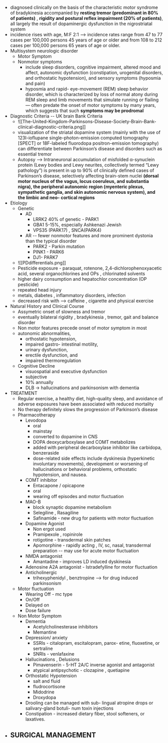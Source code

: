 - diagnosed clinically on the basis of the characteristic motor syndrome of bradykinesia accompanied by **resting tremor (predominant in 80% of patients)** , **rigidity and postural reflex impairment (20% of patients)**, all largely the result of dopaminergic dysfunction in the nigrostriatal system
- incidence rises with age, M:F 2:1 --> incidence rates range from 47 to 77 cases per 100,000 persons 45 years of age or older and from 108 to 212 cases per 100,000 persons 65 years of age or older.
- Multisystem neurologic disorder 
	- Motor Symptom 
	- Nonmotor symptoms
		- include sleep disorders, cognitive impairment, altered mood and affect, autonomic dysfunction (constipation, urogenital disorders, and orthostatic hypotension), and sensory symptoms (hyposmia and pain) 
		- hyposmia and rapid- eye-movement (REM) sleep behavior disorder, which is characterized by loss of normal atony during REM sleep and limb movements that simulate running or flailing — often predate the onset of motor symptoms by many years, which suggests that such **symptoms may be prodromal**
- Diagnostic Criteria -- UK brain Bank Criteria 
	- ![[The-United-Kingdom-Parkinsons-Disease-Society-Brain-Bank-clinical-diagnostic-criteria.png]]
	- visualization of the striatal dopamine system (mainly with the use of 123I-ioflupane single-photon-emission computed tomography [SPECT] or 18F-labeled fluorodopa positron-emission tomography) can differentiate between Parkinson’s disease and disorders such as essential tremor
	- Autopsy --> Intraneuronal accumulation of misfolded α-synuclein protein (Lewy bodies and Lewy neurites, collectively termed “Lewy pathology”) is present in up to 90% of clinically defined cases of Parkinson’s disease, selectively affecting brain-stem nuclei **(dorsal motor nucleus of the vagus, locus coeruleus, and substantia nigra), the peripheral autonomic region (myenteric plexus, sympathetic ganglia, and skin autonomic nervous system), and the limbic and neo- cortical regions** 
- Etiology 
	- Genetic 
		- AD 
			- LRRK2 40% of genetic - PARK1
			- GBA1 5-15%, especially Ashkenazi Jewish 
			- VPS35 (PARK17) , SNCA(PARK4)
		- AR -- fewer nonmotor features and more prominent dystonia than the typical disorder
			- PARK2 - Parkin mutation 
			- PINK1 - PARK6 
			- DJ1- PARK7 
	- ![[PDdifferentials.png]]
	- Pesticide exposure - paraquat, rotenone, 2,4-dichlorophenoxyacetic acid, several organochlorines and OPs , chlorinated solvents 
	- higher dairy consumption and hepatochlor concentration (OP pesticide) 
	- repeated head injury 
	- metals, diabetes , inflammatory disorders, infection 
	- decreased risk with --> caffeine , cigarette and physical exercise 
- Natural History and Clinical Course 
	- Assymetric onset of slowness and tremor 
	- eventually bilateral rigidity , bradykinesia , tremor, gait and balance disorder 
	- Non motor features precede onset of motor symptom in most 
	- autonomic abnormalities, 
		- orthostatic hypotension, 
		- impaired gastro- intestinal motility, 
		- urinary dysfunction, 
		- erectile dysfunction, and 
		- impaired thermoregulation
	- Cognitive Decline 
		- visuospatial and executive dysfunction 
		- subjective 
		- 10% annually 
		- DLB -> hallucinations and parkinsonism with dementia 
- TREATMENT 
	- Regular exercise, a healthy diet, high-quality sleep, and avoidance of adverse exposures have been associated with reduced mortality 
	- No therapy definitely slows the progression of Parkinson’s disease 
	- Pharmacotherapy 
		- Levodopa 
			- oral 
			- mainstay 
			- converted to dopamine in CNS 
			- DOPA deoxycarboxylase and COMT metabolizes 
			- added with peripheral decarboxylase inhibitor like carbidopa, benzeraside 
			- dose-related side effects include dyskinesia (hyperkinetic involuntary movements), development or worsening of hallucinations or behavioral problems, orthostatic hypotension, and nausea.
		- COMT inhibitor 
			- Entacapone / opicapone 
			- oral
			- wearing off episodes and motor fluctuation 
		- MAO-B 
			- block synaptic dopamine metabolism 
			- Selegiline , Rasagiline 
			- Safinamide - new drug for patients with motor fluctuation 
		- Dopamine Agonist 
			- Non ergot used 
			- Pramipexole , ropinirole 
			- rotigotine - transdermal skin patches 
			- Apomorphine - rapidly acting , IV, sc, nasal, transdermal preparation -- may use for acute motor fluctuation 
		- NMDA antagonist 
			- Amantadine - improves LD induced dyskinesia 
		- Adenosine A2A antagonist - Istradefylline for motor fluctuation 
		- Anticholinergic 
			- trihexyphenidyl , benztropine --> for drug induced parkinsonism 
	- Motor fluctuation 
		- Wearing Off - mc type 
		- On/Off 
		- Delayed on 
		- Dose failure 
	- Non Motor Symptom 
		- Dementia 
			- Acetylcholinesterase inhibitors 
			- Memantine 
		- Depression/ anxiety 
			- SSRIs - citalopram, escitalopram, parox- etine, fluoxetine, or sertraline
			- SNRIs - venlafaxine 
		- Hallucinations , Delusions 
			- Pimavenserin - 5-HT 2A/C inverse agonist and antagonist 
			- atypical antipsychotic - clozapine , quetiapine 
		- Orthostatic Hypotension 
			- salt and fluid 
			- fludrocortisone 
			- Midodrine 
			- Droxydopa 
		- Drooling can be managed with sub- lingual atropine drops or salivary-gland botuli- num toxin injections
		- Constipation - increased dietary fiber, stool softeners, or laxatives. 
- SURGICAL MANAGEMENT 
	- 